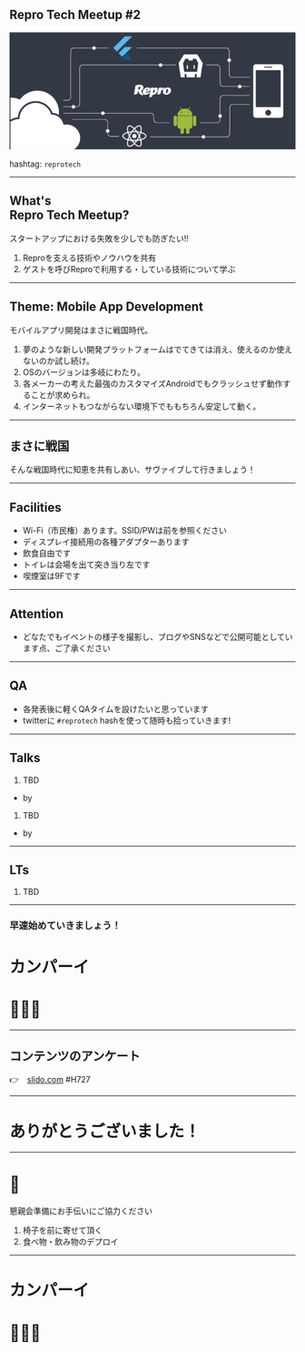 ## Repro Tech Meetup #2

![](/meetups/2/images/repro-tech-meetup-banner.png)

hashtag: `reprotech`

---

## What's<br>Repro Tech Meetup?

スタートアップにおける失敗を少しでも防ぎたい!!

1. Reproを支える技術やノウハウを共有
1. ゲストを呼びReproで利用する・している技術について学ぶ

---

## Theme: Mobile App Development

モバイルアプリ開発はまさに戦国時代。

1. 夢のような新しい開発プラットフォームはでてきては消え、使えるのか使えないのか試し続け。
1. OSのバージョンは多岐にわたり。
1. 各メーカーの考えた最強のカスタマイズAndroidでもクラッシュせず動作することが求められ。
1. インターネットもつながらない環境下でももちろん安定して動く。

---

## まさに戦国

そんな戦国時代に知恵を共有しあい、サヴァイブして行きましょう！

---

## Facilities

- Wi-Fi（市民権）あります。SSID/PWは前を参照ください
- ディスプレイ接続用の各種アダプターあります
- 飲食自由です
- トイレは会場を出て突き当り左です
- 喫煙室は9Fです

---

## Attention

- どなたでもイベントの様子を撮影し、ブログやSNSなどで公開可能としています点、ご了承ください

---

## QA

- 各発表後に軽くQAタイムを設けたいと思っています
- twitterに `#reprotech` hashを使って随時も拾っていきます!

---

## Talks

1. TBD
  - by
1. TBD
  - by

---

## LTs

1. TBD

---

### 早速始めていきましょう！

# カンパーイ

# 🍻🍻🍻

---

## コンテンツのアンケート

👉　[slido.com](https://app2.sli.do/event/cht5bwpt/questions) #H727

---

# ありがとうございました！

---

# 🙏

懇親会準備にお手伝いにご協力ください

1. 椅子を前に寄せて頂く
1. 食べ物・飲み物のデプロイ

---

# カンパーイ

# 🍻🍻🍻

